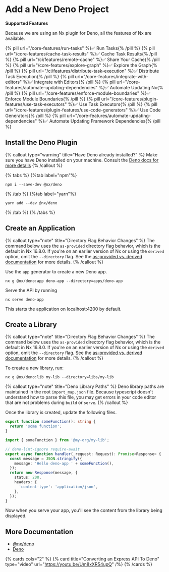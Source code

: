 # Add a New Deno Project

**Supported Features**

Because we are using an Nx plugin for Deno, all the features of Nx are available.

{% pill url="/core-features/run-tasks" %}✅ Run Tasks{% /pill %}
{% pill url="/core-features/cache-task-results" %}✅ Cache Task Results{% /pill %}
{% pill url="/ci/features/remote-cache" %}✅ Share Your Cache{% /pill %}
{% pill url="/core-features/explore-graph" %}✅ Explore the Graph{% /pill %}
{% pill url="/ci/features/distribute-task-execution" %}✅ Distribute Task Execution{% /pill %}
{% pill url="/core-features/integrate-with-editors" %}✅ Integrate with Editors{% /pill %}
{% pill url="/core-features/automate-updating-dependencies" %}✅ Automate Updating Nx{% /pill %}
{% pill url="/core-features/enforce-module-boundaries" %}✅ Enforce Module Boundaries{% /pill %}
{% pill url="/core-features/plugin-features/use-task-executors" %}✅ Use Task Executors{% /pill %}
{% pill url="/core-features/plugin-features/use-code-generators" %}✅ Use Code Generators{% /pill %}
{% pill url="/core-features/automate-updating-dependencies" %}✅ Automate Updating Framework Dependencies{% /pill %}

## Install the Deno Plugin

{% callout type="warning" title="Have Deno already installed?" %}
Make sure you have Deno installed on your machine. Consult the [Deno docs for more details](https://deno.com/manual/getting_started/installation)
{% /callout %}

{% tabs %}
{%tab label="npm"%}

```shell
npm i --save-dev @nx/deno
```

{% /tab %}
{%tab label="yarn"%}

```shell
yarn add --dev @nx/deno
```

{% /tab %}
{% /tabs %}

## Create an Application

{% callout type="note" title="Directory Flag Behavior Changes" %}
The command below uses the `as-provided` directory flag behavior, which is the default in Nx 16.8.0. If you're on an earlier version of Nx or using the `derived` option, omit the `--directory` flag. See the [as-provided vs. derived documentation](/deprecated/as-provided-vs-derived) for more details.
{% /callout %}

Use the `app` generator to create a new Deno app.

```shell
nx g @nx/deno:app deno-app --directory=apps/deno-app
```

Serve the API by running

```shell
nx serve deno-app
```

This starts the application on localhost:4200 by default.

## Create a Library

{% callout type="note" title="Directory Flag Behavior Changes" %}
The command below uses the `as-provided` directory flag behavior, which is the default in Nx 16.8.0. If you're on an earlier version of Nx or using the `derived` option, omit the `--directory` flag. See the [as-provided vs. derived documentation](/deprecated/as-provided-vs-derived) for more details.
{% /callout %}

To create a new library, run:

```shell
nx g @nx/deno:lib my-lib --directory=libs/my-lib
```

{% callout type="note" title="Deno Library Paths" %}
Deno library paths are maintained in the root `import_map.json` file. Because typescript doesn't understand how to parse this file, you may get errors in your code editor that are not problems during `build` or `serve`.
{% /callout %}

Once the library is created, update the following files.

```typescript {% fileName="libs/my-lib/src/lib/my-lib.ts" %}
export function someFunction(): string {
  return 'some function';
}
```

```typescript {% fileName="apps/deno-app/src/handler.ts" %}
import { someFunction } from '@my-org/my-lib';

// deno-lint-ignore require-await
export async function handler(_request: Request): Promise<Response> {
  const message = JSON.stringify({
    message: 'Hello deno-app ' + someFunction(),
  });
  return new Response(message, {
    status: 200,
    headers: {
      'content-type': 'application/json',
    },
  });
}
```

Now when you serve your app, you'll see the content from the library being displayed.

## More Documentation

- [@nx/deno](https://github.com/nrwl/nx-labs/tree/main/packages/deno)
- [Deno](https://deno.com)

{% cards cols="2" %}
{% card title="Converting an Express API To Deno"  type="video" url="https://youtu.be/Um8xXR54upQ" /%}
{% /cards %}
